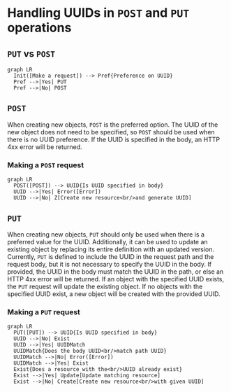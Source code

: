 # Handling UUIDs in `POST` and `PUT` operations

##  `PUT` vs `POST`

```mermaid
graph LR
  Init([Make a request]) --> Pref{Preference on UUID}
  Pref -->|Yes| PUT
  Pref -->|No| POST
```

## `POST`

When creating new objects, `POST` is the preferred option. The UUID of the new object
does not need to be specified, so `POST` should be used when there is no UUID preference.
If the UUID is specified in the body, an HTTP 4xx error will be returned.

### Making a `POST` request

```mermaid
graph LR
  POST([POST]) --> UUID{Is UUID specified in body}
  UUID -->|Yes| Error([Error])
  UUID -->|No| Z[Create new resource<br/>and generate UUID]
```

## `PUT`

When creating new objects, `PUT` should only be used when there is a preferred value for
the UUID. Additionally, it can be used to update an existing object by replacing its entire
definition with an updated version. Currently, `PUT` is defined to include the UUID in the
request path and the request body, but it is not necessary to specify the UUID in the body.
If provided, the UUID in the body must match the UUID in the path, or else an HTTP 4xx
error will be returned. If an object with the specified UUID exists, the `PUT` request will
update the existing object. If no objects with the specified UUID exist, a new object will
be created with the provided UUID.

### Making a `PUT` request

```mermaid
graph LR
  PUT([PUT]) --> UUID{Is UUID specified in body}
  UUID -->|No| Exist
  UUID -->|Yes| UUIDMatch
  UUIDMatch{Does the body UUID<br/>match path UUID}
  UUIDMatch -->|No| Error([Error])
  UUIDMatch -->|Yes| Exist
  Exist{Does a resource with the<br/>UUID already exist}
  Exist -->|Yes| Update[Update matching resource]
  Exist -->|No| Create[Create new resource<br/>with given UUID]
```
